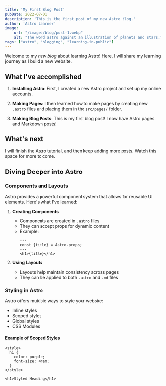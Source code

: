 ```yaml
---
title: 'My First Blog Post'
pubDate: 2022-07-01
description: 'This is the first post of my new Astro blog.'
author: 'Astro Learner'
image:
    url: "/images/blog/post-1.webp"
    alt: "The word astro against an illustration of planets and stars."
tags: ["astro", "blogging", "learning-in-public"]
---
```

Welcome to my _new blog_ about learning Astro! Here, I will share my learning journey as I build a new website.

## What I've accomplished

1. **Installing Astro**: First, I created a new Astro project and set up my online accounts.

2. **Making Pages**: I then learned how to make pages by creating new `.astro` files and placing them in the `src/pages/` folder.

3. **Making Blog Posts**: This is my first blog post! I now have Astro pages and Markdown posts!

## What's next

I will finish the Astro tutorial, and then keep adding more posts. Watch this space for more to come.

## Diving Deeper into Astro

### Components and Layouts
Astro provides a powerful component system that allows for reusable UI elements. Here's what I've learned:

1. **Creating Components**
   - Components are created in `.astro` files
   - They can accept props for dynamic content
   - Example:
     ```astro
     ---
     const {title} = Astro.props;
     ---
     <h1>{title}</h1>
     ```

2. **Using Layouts**
   - Layouts help maintain consistency across pages
   - They can be applied to both `.astro` and `.md` files

### Styling in Astro
Astro offers multiple ways to style your website:

- Inline styles
- Scoped styles
- Global styles
- CSS Modules

#### Example of Scoped Styles
```astro
<style>
  h1 {
    color: purple;
    font-size: 4rem;
  }
</style>

<h1>Styled Heading</h1>
